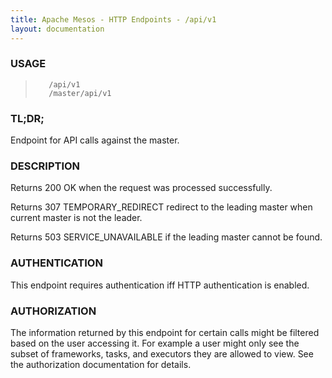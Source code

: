 ```yaml
---
title: Apache Mesos - HTTP Endpoints - /api/v1
layout: documentation
---
```

<!--- This is an automatically generated file. DO NOT EDIT! --->

### USAGE ###
>        /api/v1
>        /master/api/v1

### TL;DR; ###
Endpoint for API calls against the master.

### DESCRIPTION ###
Returns 200 OK when the request was processed successfully.

Returns 307 TEMPORARY_REDIRECT redirect to the leading master when
current master is not the leader.

Returns 503 SERVICE_UNAVAILABLE if the leading master cannot be
found.


### AUTHENTICATION ###
This endpoint requires authentication iff HTTP authentication is
enabled.

### AUTHORIZATION ###
The information returned by this endpoint for certain calls
might be filtered based on the user accessing it.
For example a user might only see the subset of frameworks,
tasks, and executors they are allowed to view.
See the authorization documentation for details.

